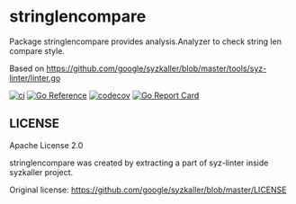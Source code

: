 # stringlencompare

Package stringlencompare provides analysis.Analyzer to check string len compare style.

Based on https://github.com/google/syzkaller/blob/master/tools/syz-linter/linter.go

[![ci](https://github.com/johejo/stringlencompare/workflows/ci/badge.svg?branch=main)](https://github.com/johejo/stringlencompare/actions?query=workflow%3Aci)
[![Go Reference](https://pkg.go.dev/badge/github.com/johejo/stringlencompare.svg)](https://pkg.go.dev/github.com/johejo/stringlencompare)
[![codecov](https://codecov.io/gh/johejo/stringlencompare/branch/main/graph/badge.svg)](https://codecov.io/gh/johejo/stringlencompare)
[![Go Report Card](https://goreportcard.com/badge/github.com/johejo/stringlencompare)](https://goreportcard.com/report/github.com/johejo/stringlencompare)

## LICENSE

Apache License 2.0

stringlencompare was created by extracting a part of syz-linter inside syzkaller project.

Original license: https://github.com/google/syzkaller/blob/master/LICENSE

